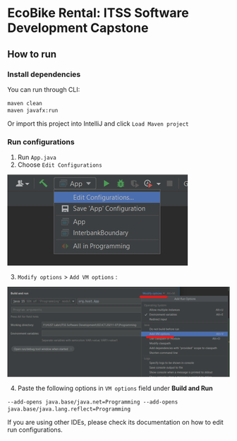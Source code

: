 # EcoBike Rental: ITSS Software Development Capstone

## How to run

### Install dependencies

You can run through CLI:

```shell
maven clean
maven javafx:run
```

Or import this project into IntelliJ and click `Load Maven project`

### Run configurations

1. Run `App.java`
2. Choose `Edit Configurations`

![img.png](img.png)

3. `Modify options` > `Add VM options` :

![img_1.png](img_1.png)

4. Paste the following options in `VM options` field under **Build and Run**

```shell
--add-opens java.base/java.net=Programming --add-opens java.base/java.lang.reflect=Programming
```

If you are using other IDEs, please check its documentation on how to edit run configurations.
